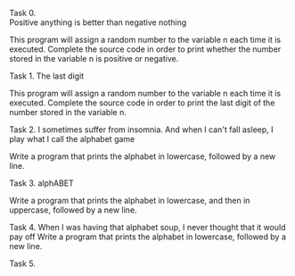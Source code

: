 Task 0.  
Positive anything is better than negative nothing

This program will assign a random number to the variable n each time it is executed. Complete the source code in order to print whether the number stored in the variable n is positive or negative.


Task 1. The last digit

This program will assign a random number to the variable n each time it is executed. Complete the source code in order to print the last digit of the number stored in the variable n.

Task 2. I sometimes suffer from insomnia. And when I can't fall asleep, I play what I call the alphabet game

Write a program that prints the alphabet in lowercase, followed by a new line.

Task 3. alphABET

Write a program that prints the alphabet in lowercase, and then in uppercase, followed by a new line.

Task 4. When I was having that alphabet soup, I never thought that it would pay off
Write a program that prints the alphabet in lowercase, followed by a new line.

Task 5.
